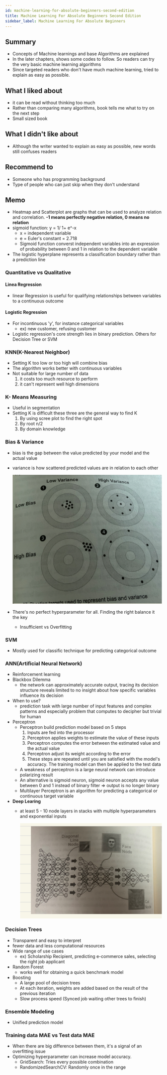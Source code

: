 ```yaml
---
id: machine-learning-for-absolute-beginners-second-edition
title: Machine Learning For Absolute Beginners Second Edition
sidebar_label: Machine Learning For Absolute Beginners
---
```

## Summary

- Concepts of Machine learnings and base Algorithms are explained
- In the later chapters, shows some codes to follow. So readers can try the very basic machine learning algorithms
- Since targeted readers who don't have much machine learning, tried to explain as easy as possible.

## What I liked about

- it can be read without thinking too much
- Rather than comparing many algorithms, book tells me what to try on the next step
- Small sized book

## What I didn't like about

- Although the writer wanted to explain as easy as possible, new words still confuses readers

## Recommend to

- Someone who has programming background
- Type of people who can just skip when they don't understand

## Memo

- Heatmap and Scatterplot are graphs that can be used to analyze relation and correlation. **-1 means perfectly negative relation, 0 means no relation**
- sigmoid function: y = 1/ 1+ e^-x
    - x = independent variable
    - e = Euler's constant = 2.718
    - Sigmoid function converst independent variables into an expression of probability between 0 and 1 in relation to the dependent variable
- The logistic hyperplane represents a classification boundary rather than a prediction line

### Quantitative vs Qualitative

#### Linea Regression

- linear Regression is useful for qualifying relationships between variables to a continuous outcome

#### Logistic Regression

- For incontinuous 'y', for instance categorical variables
    - ex) new customer, refusing customer
- Logistic regression's core strength lies in binary prediction. Others for Decision Tree or SVM

### KNN(K-Nearest Neighbor)

- Setting K too low or too high will combine bias
- The algorithm works better with continuous variables
- Not suitable for large number of data
    1. it costs too much resource to perform
    2. it can't represent well high dimensions

### K- Means Measuring

- Useful in segmentation
- Setting K is difficult these three are the general way to find K
    1. By using scree plot to find the right spot 
    2. By root n/2
    3. By domain knowledge

### Bias & Variance

- bias is the gap between the value predicted by your model and the actual value
- variance is how scattered predicted values are in relation to each other

    ![ml_variance_bias](/img/ml_variance_bias.jpeg)

- There's no perfect hyperparameter for all. Finding the right balance it the key
    - Insufficient vs Overfitting

### SVM

- Mostly used for classific technique for predicting categorical outcome

### ANN(Artificial Neural Network)

- Reinforcement learning
- Blackbox Dilemma
    - the network can approximately accurate output, tracing its decision structure reveals limited to no insight about how specific variables influence its decision
- When to use?
    - prediction task with large number of input features and complex patterns and especially problem that computes to decipher but trivial for human
- Perceptron
    - Perceptron build prediction model based on 5 steps
        1. Inputs are fed into the processor
        2. Perceptron applies weights to estimate the value of these inputs
        3. Perceptron computes the error between the estimated value and the actual value
        4. Perceptron adjust its weight according to the error
        5. These steps are repeated until you are satisfied with the model's accuracy. The training model can then be applied to the test data
    - A weakness of perceptron is a large neural network can introduce polarizing result
    - An alternative is sigmoid neuron, sigmoid neuron accepts any value between 0 and 1 instead of binary filter ⇒ output is no longer binary
    - Multilayer Perceptron is an algorithm for predicting a categorical or continuous target variable
- **Deep Learing**
    - at least 5 - 10 node layers in stacks with multiple hyperparameters and exponential inputs

        ![](/img/ml_diagram.jpeg)

### Decision Trees

- Transparent and easy to interpret
- fewer data and less computational resources
- Wide range of use cases
    - ex) Scholarship Recipient, predicting e-commerce sales, selecting the right job applicant
- Random Forest
    - works well for obtaining a quick benchmark model
- Boosting
    - A large pool of decision trees
    - At each iteration, weights are added based on the result of the previous iteration
    - Slow process speed (Synced job waiting other trees to finish)

### Ensemble Modeling

- Unified prediction model

### Training data MAE vs Test data MAE

- When there are big difference between them, it's a signal of an overfitting issue
- Optimizing hyperparameter can increase model accuracy.
    - GridSearch: Tries every possible combination
    - RandomizedSearchCV: Randomly once in the range
